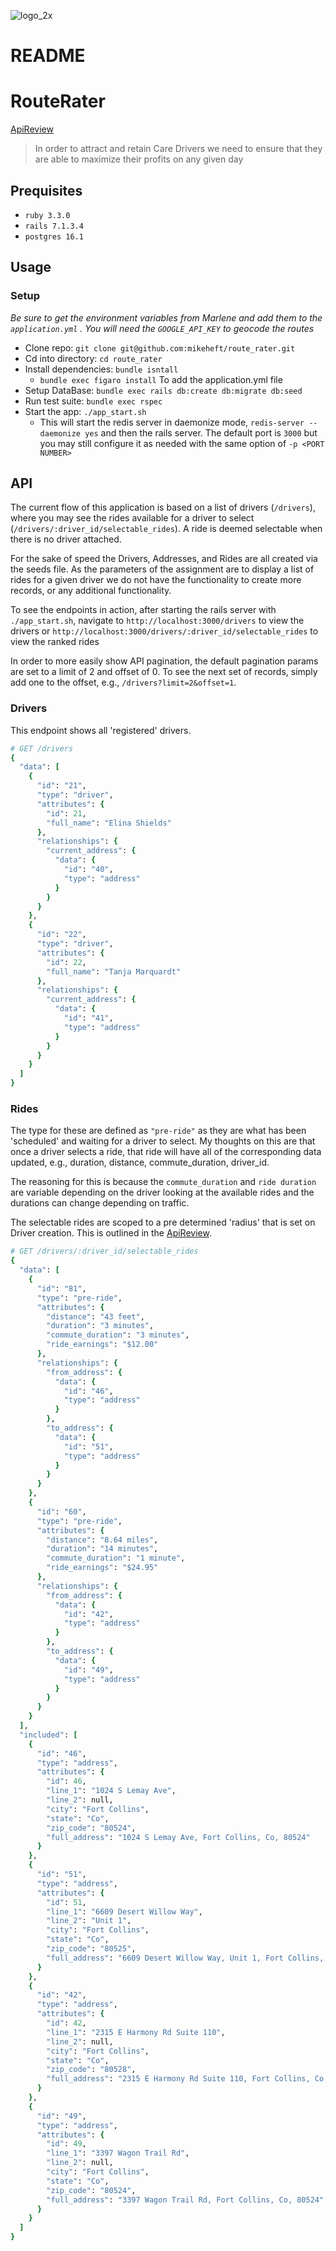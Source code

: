 ![logo_2x](https://github.com/mikeheft/route_rater/assets/25080717/533c3d8e-79dc-40cb-af6a-56d3489f2b03)

# README

# RouteRater

[ApiReview](https://docs.google.com/document/d/1EIruijeCCnIcu7I0AWO1ic397ll4yv2Fh5NWU4cgFlY/edit#heading=h.mqfjv3fbg3fa)

> In order to attract and retain Care Drivers we need to ensure that they are able to maximize their profits on any given day

## Prequisites
- `ruby 3.3.0`
- `rails 7.1.3.4`
- `postgres 16.1`

## Usage
### Setup
_Be sure to get the environment variables from Marlene and add them to the `application.yml` . You will need the `GOOGLE_API_KEY` to geocode the routes_

- Clone repo: `git clone git@github.com:mikeheft/route_rater.git`
- Cd into directory: `cd route_rater`
- Install dependencies: `bundle isntall`
    - `bundle exec figaro install` To add the application.yml file 
- Setup DataBase: `bundle exec rails db:create db:migrate db:seed`
- Run test suite: `bundle exec rspec`
- Start the app: `./app_start.sh`
    - This will start the redis server in daemonize mode, `redis-server --daemonize yes` and then the rails server. The default port is `3000` but you may still configure it as needed with the same option of `-p <PORT NUMBER>`

## API

The current flow of this application is based on a list of drivers (`/drivers`), where you may see the rides available for a driver to select (`/drivers/:driver_id/selectable_rides`). A ride is deemed selectable when there is no driver attached.

For the sake of speed the Drivers, Addresses, and Rides are all created via the seeds file. As the parameters of the assignment are to display a list of rides for a given driver we do not have the functionality to create more records, or any additional functionality.

To see the endpoints in action, after starting the rails server with `./app_start.sh`, navigate to `http://localhost:3000/drivers` to view the drivers or `http://localhost:3000/drivers/:driver_id/selectable_rides` to view the ranked rides

In order to more easily show API pagination, the default pagination params are set to a limit of 2 and offset of 0. To see the next set of records, simply add one to the offset, e.g., `/drivers?limit=2&offset=1`.

### Drivers
This endpoint shows all 'registered' drivers.

```ruby
# GET /drivers
{
  "data": [
    {
      "id": "21",
      "type": "driver",
      "attributes": {
        "id": 21,
        "full_name": "Elina Shields"
      },
      "relationships": {
        "current_address": {
          "data": {
            "id": "40",
            "type": "address"
          }
        }
      }
    },
    {
      "id": "22",
      "type": "driver",
      "attributes": {
        "id": 22,
        "full_name": "Tanja Marquardt"
      },
      "relationships": {
        "current_address": {
          "data": {
            "id": "41",
            "type": "address"
          }
        }
      }
    }
  ]
}
```

### Rides
The type for these are defined as `"pre-ride"` as they are what has been 'scheduled' and waiting for a driver to select. My thoughts on this are that once a driver selects a ride, that ride will have all of the corresponding data updated, e.g., duration, distance, commute_duration, driver_id.

The reasoning for this is because the `commute_duration` and `ride duration` are variable depending on the driver looking at the available rides and the durations can change depending on traffic.

The selectable rides are scoped to a pre determined 'radius' that is set on Driver creation. This is outlined in the [ApiReview](https://docs.google.com/document/d/1EIruijeCCnIcu7I0AWO1ic397ll4yv2Fh5NWU4cgFlY/edit#heading=h.mqfjv3fbg3fa).

```ruby
# GET /drivers/:driver_id/selectable_rides
{
  "data": [
    {
      "id": "81",
      "type": "pre-ride",
      "attributes": {
        "distance": "43 feet",
        "duration": "3 minutes",
        "commute_duration": "3 minutes",
        "ride_earnings": "$12.00"
      },
      "relationships": {
        "from_address": {
          "data": {
            "id": "46",
            "type": "address"
          }
        },
        "to_address": {
          "data": {
            "id": "51",
            "type": "address"
          }
        }
      }
    },
    {
      "id": "60",
      "type": "pre-ride",
      "attributes": {
        "distance": "8.64 miles",
        "duration": "14 minutes",
        "commute_duration": "1 minute",
        "ride_earnings": "$24.95"
      },
      "relationships": {
        "from_address": {
          "data": {
            "id": "42",
            "type": "address"
          }
        },
        "to_address": {
          "data": {
            "id": "49",
            "type": "address"
          }
        }
      }
    }
  ],
  "included": [
    {
      "id": "46",
      "type": "address",
      "attributes": {
        "id": 46,
        "line_1": "1024 S Lemay Ave",
        "line_2": null,
        "city": "Fort Collins",
        "state": "Co",
        "zip_code": "80524",
        "full_address": "1024 S Lemay Ave, Fort Collins, Co, 80524"
      }
    },
    {
      "id": "51",
      "type": "address",
      "attributes": {
        "id": 51,
        "line_1": "6609 Desert Willow Way",
        "line_2": "Unit 1",
        "city": "Fort Collins",
        "state": "Co",
        "zip_code": "80525",
        "full_address": "6609 Desert Willow Way, Unit 1, Fort Collins, Co, 80525"
      }
    },
    {
      "id": "42",
      "type": "address",
      "attributes": {
        "id": 42,
        "line_1": "2315 E Harmony Rd Suite 110",
        "line_2": null,
        "city": "Fort Collins",
        "state": "Co",
        "zip_code": "80528",
        "full_address": "2315 E Harmony Rd Suite 110, Fort Collins, Co, 80528"
      }
    },
    {
      "id": "49",
      "type": "address",
      "attributes": {
        "id": 49,
        "line_1": "3397 Wagon Trail Rd",
        "line_2": null,
        "city": "Fort Collins",
        "state": "Co",
        "zip_code": "80524",
        "full_address": "3397 Wagon Trail Rd, Fort Collins, Co, 80524"
      }
    }
  ]
}
```
